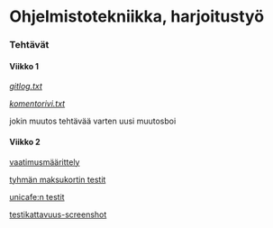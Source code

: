 # Ohjelmistotekniikka, harjoitustyö

### Tehtävät

#### Viikko 1

*[gitlog.txt](https://github.com/fir3porkkana/ot-harjoitustyo/blob/master/laskarit/viikko1/gitlog.txt)*

*[komentorivi.txt](https://github.com/fir3porkkana/ot-harjoitustyo/blob/master/laskarit/viikko1/komentorivi.txt)*

jokin muutos tehtävää varten
uusi muutosboi

#### Viikko 2

[vaatimusmäärittely](https://github.com/fir3porkkana/ot-harjoitustyo/blob/master/dokumentointi/vaatimusmaarittely.txt)

[tyhmän maksukortin testit](https://github.com/fir3porkkana/ot-harjoitustyo/blob/master/laskarit/viikko2/Maksukortti/test/MaksukorttiTest.java)

[unicafe:n testit](https://github.com/fir3porkkana/ot-harjoitustyo/tree/master/laskarit/viikko2/Unicafe/src/test/java/com/mycompany/unicafe)

[testikattavuus-screenshot](https://github.com/fir3porkkana/ot-harjoitustyo/blob/master/laskarit/viikko2/testikattavuus_teht7.png)

